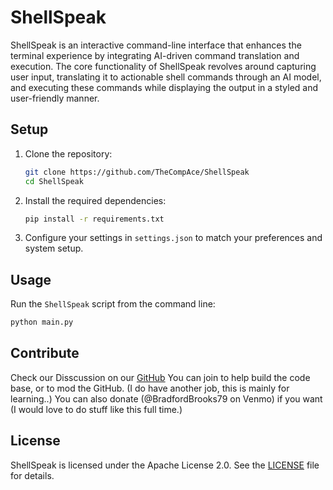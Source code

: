 # ShellSpeak

ShellSpeak is an interactive command-line interface that enhances the terminal experience by integrating AI-driven command translation and execution. The core functionality of ShellSpeak revolves around capturing user input, translating it to actionable shell commands through an AI model, and executing these commands while displaying the output in a styled and user-friendly manner.

## Setup

1. Clone the repository:
    ```bash
    git clone https://github.com/TheCompAce/ShellSpeak
    cd ShellSpeak
    ```

2. Install the required dependencies:
    ```bash
    pip install -r requirements.txt
    ```

3. Configure your settings in `settings.json` to match your preferences and system setup.

## Usage

Run the `ShellSpeak` script from the command line:
```bash
python main.py
```

## Contribute
Check our Disscussion on our [GitHub](https://github.com/TheCompAce/ShellSpeak)
You can join to help build the code base, or to mod the GitHub. (I do have another job, this is mainly for learning..)
You can also donate (@BradfordBrooks79 on Venmo) if you want (I would love to do stuff like this full time.)

## License

ShellSpeak is licensed under the Apache License 2.0. See the [LICENSE](LICENSE) file for details.


